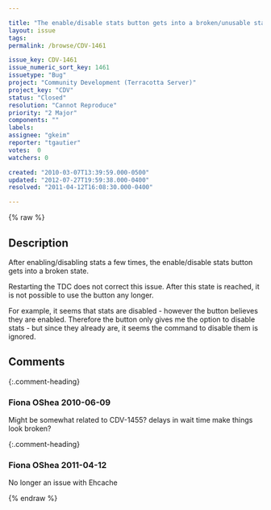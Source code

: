 ```yaml
---

title: "The enable/disable stats button gets into a broken/unusable state"
layout: issue
tags: 
permalink: /browse/CDV-1461

issue_key: CDV-1461
issue_numeric_sort_key: 1461
issuetype: "Bug"
project: "Community Development (Terracotta Server)"
project_key: "CDV"
status: "Closed"
resolution: "Cannot Reproduce"
priority: "2 Major"
components: ""
labels: 
assignee: "gkeim"
reporter: "tgautier"
votes:  0
watchers: 0

created: "2010-03-07T13:39:59.000-0500"
updated: "2012-07-27T19:59:38.000-0400"
resolved: "2011-04-12T16:08:30.000-0400"

---
```




{% raw %}



## Description

<div markdown="1" class="description">

After enabling/disabling stats a few times, the enable/disable stats button gets into a broken state.

Restarting the TDC does not correct this issue.  After this state is reached, it is not possible to use the button any longer.  

For example, it seems that stats are disabled - however the button believes they are enabled.  Therefore the button only gives me the option to disable stats - but since they already are, it seems the command to disable them is ignored.  



</div>

## Comments


{:.comment-heading}
### **Fiona OShea** <span class="date">2010-06-09</span>

<div markdown="1" class="comment">

Might be somewhat related to CDV-1455? delays in wait time make things look broken?

</div>


{:.comment-heading}
### **Fiona OShea** <span class="date">2011-04-12</span>

<div markdown="1" class="comment">

No longer an issue with Ehcache

</div>



{% endraw %}
